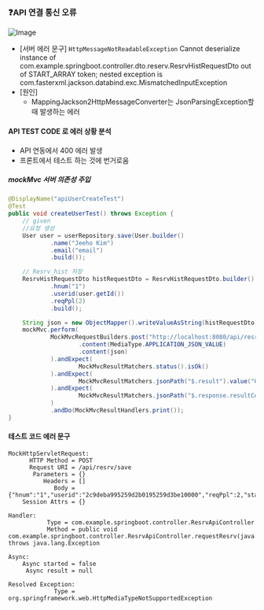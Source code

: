 ### ❓API 연결 통신 오류

![Image](https://github.com/user-attachments/assets/5f2fc089-ecbc-4114-a897-1df6e471e18e)

- [서버 에러 문구] `HttpMessageNotReadableException` Cannot deserialize instance of com.example.springboot.controller.dto.reserv.ResrvHistRequestDto out of START_ARRAY token; nested exception is com.fasterxml.jackson.databind.exc.MismatchedInputException
- [원인]
  - MappingJackson2HttpMessageConverter는 JsonParsingException할 때 발생하는 에러

#### API TEST CODE 로 에러 상황 분석

- API 연동에서 400 에러 발생
- 프론트에서 테스트 하는 것에 번거로움

##### mockMvc 서버 의존성 주입

```java
@DisplayName("apiUserCreateTest")
@Test
public void createUserTest() throws Exception {
    // given
    //요청 생성
    User user = userRepository.save(User.builder()
            .name("Jeeho Kim")
            .email("email")
            .build());

    // Resrv_hist 저장
    ResrvHistRequestDto histRequestDto = ResrvHistRequestDto.builder()
            .hnum("1")
            .userid(user.getId())
            .reqPpl(2)
            .build();

    String json = new ObjectMapper().writeValueAsString(histRequestDto);
    mockMvc.perform(
            MockMvcRequestBuilders.post("http://localhost:8080/api/resrv/save")
                    .content(MediaType.APPLICATION_JSON_VALUE)
                    .content(json)
            ).andExpect(
                    MockMvcResultMatchers.status().isOk()
            ).andExpect(
                    MockMvcResultMatchers.jsonPath("$.result").value("0")
            ).andExpect(
                    MockMvcResultMatchers.jsonPath("$.response.resultCode").value("OK")
            )
            .andDo(MockMvcResultHandlers.print());
}
```

#### 테스트 코드 에러 문구

```
MockHttpServletRequest:
      HTTP Method = POST
      Request URI = /api/resrv/save
       Parameters = {}
          Headers = []
             Body = {"hnum":"1","userid":"2c9deba995259d2b0195259d3be10000","reqPpl":2,"startDate":null,"endDate":null}
    Session Attrs = {}

Handler:
           Type = com.example.springboot.controller.ResrvApiController
           Method = public void com.example.springboot.controller.ResrvApiController.requestResrv(java.security.Principal,com.example.springboot.controller.dto.reserv.ResrvHistRequestDto) throws java.lang.Exception

Async:
    Async started = false
     Async result = null

Resolved Exception:
             Type = org.springframework.web.HttpMediaTypeNotSupportedException
```
